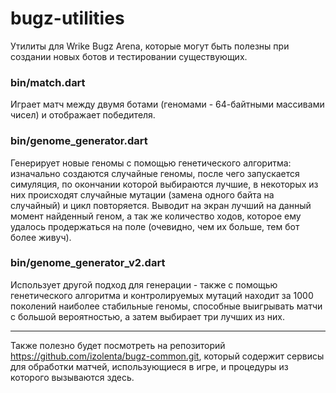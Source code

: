# bugz-utilities
Утилиты для Wrike Bugz Arena, которые могут быть полезны при создании новых ботов и тестировании существующих.

### bin/match.dart

Играет матч между двумя ботами (геномами - 64-байтными массивами чисел) и отображает победителя.

### bin/genome_generator.dart

Генерирует новые геномы с помощью генетического алгоритма: изначально создаются случайные геномы, после чего запускается симуляция, по окончании которой выбираются лучшие, в некоторых из них происходят случайные мутации (замена одного байта на случайный) и цикл повторяется. Выводит на экран лучший на данный момент найденный геном, а так же количество ходов, которое ему удалось продержаться на поле (очевидно, чем их больше, тем бот более живуч).

### bin/genome_generator_v2.dart

Использует другой подход для генерации - также с помощью генетического алгоритма и контролируемых мутаций находит за 1000 поколений наиболее стабильные геномы, способные выигрывать матчи с большой вероятностью, а затем выбирает три лучших из них.

-----
Также полезно будет посмотреть на репозиторий https://github.com/izolenta/bugz-common.git, который содержит сервисы для обработки матчей, использующиеся в игре, и процедуры из которого вызываются здесь. 
